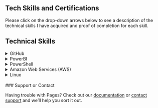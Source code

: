 ## Tech Skills and Certifications

Please click on the drop-down arrows below to see a description of the technical skills I have acquired and proof of completion for each skill.

<h2> Technical Skills </h2>

<details><summary>GitHub</summary>
  </details>
<details><summary>PowerBI</summary>
   </details>
<details><summary>PowerShell</summary>
   </details>
<details><summary>Amazon Web Services (AWS)</summary>
   </details>
<details><summary>Linux</summary>
   </details>
  



<br>
### Support or Contact

Having trouble with Pages? Check out our [documentation](https://help.github.com/categories/github-pages-basics/) or [contact support](https://github.com/contact) and we’ll help you sort it out.
